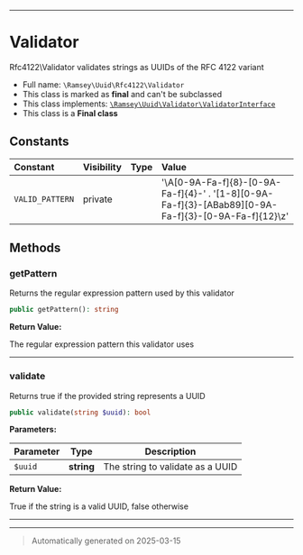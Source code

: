 ***

# Validator

Rfc4122\Validator validates strings as UUIDs of the RFC 4122 variant



* Full name: `\Ramsey\Uuid\Rfc4122\Validator`
* This class is marked as **final** and can't be subclassed
* This class implements:
[`\Ramsey\Uuid\Validator\ValidatorInterface`](../Validator/ValidatorInterface.md)
* This class is a **Final class**


## Constants

| Constant | Visibility | Type | Value |
|:---------|:-----------|:-----|:------|
|`VALID_PATTERN`|private| |&#039;\A[0-9A-Fa-f]{8}-[0-9A-Fa-f]{4}-&#039; . &#039;[1-8][0-9A-Fa-f]{3}-[ABab89][0-9A-Fa-f]{3}-[0-9A-Fa-f]{12}\z&#039;|


## Methods


### getPattern

Returns the regular expression pattern used by this validator

```php
public getPattern(): string
```









**Return Value:**

The regular expression pattern this validator uses




***

### validate

Returns true if the provided string represents a UUID

```php
public validate(string $uuid): bool
```








**Parameters:**

| Parameter | Type | Description |
|-----------|------|-------------|
| `$uuid` | **string** | The string to validate as a UUID |


**Return Value:**

True if the string is a valid UUID, false otherwise




***


***
> Automatically generated on 2025-03-15
